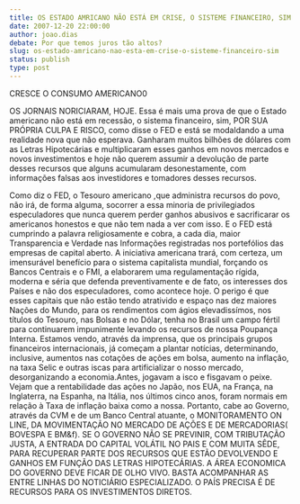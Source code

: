 ```yaml
---
title: OS ESTADO AMRICANO NÃO ESTÁ EM CRISE, O SISTEME FINANCEIRO, SIM
date: 2007-12-20 22:00:00
author: joao.dias
debate: Por que temos juros tão altos?
slug: os-estado-amricano-nao-esta-em-crise-o-sisteme-financeiro-sim
status: publish 
type: post
---
```


  

CRESCE O CONSUMO AMERICANO0   

  

OS JORNAIS NORICIARAM, HOJE. Essa é mais uma prova de que o Estado americano não está em recessão, o sistema financeiro, sim, POR SUA PRÓPRIA CULPA E RISCO, como disse o FED e está se modaldando a uma realidade nova que não esperava. Ganharam muitos bilhões de dólares com as Letras Hipotecárias e multiplicaram esses ganhos em novos mercados e novos investimentos e hoje não querem assumir a devolução de parte desses recursos que alguns acumularam desonestamente, com informações falsas aos investidores e tomadores desses recursos.   

  

Como diz o FED, o Tesouro americano ,que administra recursos do povo, não irá, de forma alguma, socorrer a essa minoria de privilegiados especuladores que nunca querem perder ganhos abusivos e sacrificarar os americanos honestos e que não tem nada a ver com isso. E o FED está cumprindo a palavra religiosamente e cobra, a cada dia, maior Transparencia e Verdade nas Informações registradas nos portefólios das empresas de capital aberto. A iniciativa americana trará, com certeza, um imensurável benefício para o sistema capitalista mundial, forçando os Bancos Centrais e o FMI, a elaborarem uma regulamentação rígida, moderna e séria que defenda preventivamente e de fato, os interesses dos Países e não dos especuladores, como acontece hoje. O perigo é que esses capitais que não estão tendo atrativido e espaço nas dez maiores Nações do Mundo, para os rendimentos com ágios elevadissímos, nos títulos do Tesouro, nas Bolsas e no Dólar, tenha no Brasil um campo fértil para continuarem impunimente levando os recursos de nossa Poupança Interna. Estamos vendo, através da imprensa, que os principais grupos financeiros internacionais, já começam a plantar notícias, determinando, inclusive, aumentos nas cotações de ações em bolsa, aumento na inflação, na taxa Selic e outras iscas para artificializar o nosso mercado, desorganizando a economia.Antes, jogavam a isco e fisgavam o peixe. Vejam que a rentabilidade das ações no Japão, nos EUA, na França, na Inglaterra, na Espanha, na Itália, nos últimos cinco anos, foram normais em relação à Taxa de inflação baixa como a nossa. Portanto, cabe ao Governo, através da CVM e de um Banco Central atuante, o MONITORAMENTO ON LINE, DA MOVIMENTAÇÃO NO MERCADO DE AÇÕES E DE MERCADORIAS( BOVESPA E BM&f). SE O GOVERNO NÃO SE PREVINIR, COM TRIBUTAÇÃO JUSTA, A ENTRADA DO CAPITAL VOLÁTIL NO PAIS E COM MUITA SÊDE, PARA RECUPERAR PARTE DOS RECURSOS QUE ESTÃO DEVOLVENDO E GANHOS EM FUNÇÃO DAS LETRAS HIPOTECÁRIAS. A ÁREA ECONOMICA DO GOVERNO DEVE FICAR DE OLHO VIVO. BASTA ACOMPANHAR AS ENTRE LINHAS DO NOTICIÁRIO ESPECIALIZADO. O PAÍS PRECISA É DE RECURSOS PARA OS INVESTIMENTOS DIRETOS.
